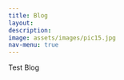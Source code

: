 ```yaml
---
title: Blog
layout:
description: 
image: assets/images/pic15.jpg
nav-menu: true
---
```


Test Blog

